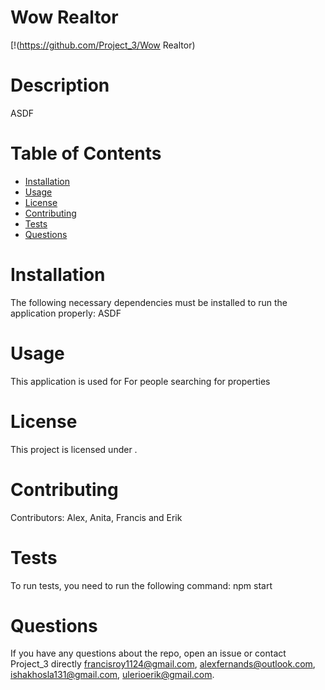 # Wow Realtor
  [!(https://github.com/Project_3/Wow Realtor)
  # Description
  ASDF
  # Table of Contents 
  * [Installation](#installation)
  * [Usage](#usage)
  * [License](#license)
  * [Contributing](#contributing)
  * [Tests](#tests)
  * [Questions](#questions)
  # Installation
  The following necessary dependencies must be installed to run the application properly: ASDF
  # Usage
  ​This application is used for For people searching for properties
  # License
  This project is licensed under .
  # Contributing
  ​Contributors: Alex, Anita, Francis and Erik
  # Tests
  To run tests, you need to run the following command: npm start
  # Questions
  If you have any questions about the repo, open an issue or contact Project_3 directly francisroy1124@gmail.com, alexfernands@outlook.com, ishakhosla131@gmail.com, ulerioerik@gmail.com.
  